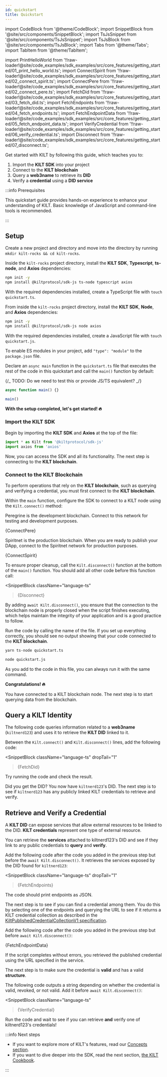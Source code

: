 ```yaml
---
id: quickstart
title: Quickstart
---
```


import CodeBlock from '@theme/CodeBlock';
import SnippetBlock from '@site/src/components/SnippetBlock';
import TsJsSnippet from '@site/src/components/TsJsSnippet';
import TsJsBlock from '@site/src/components/TsJsBlock';
import Tabs from '@theme/Tabs';
import TabItem from '@theme/TabItem';

import PrintHelloWorld from '!!raw-loader!@site/code_examples/sdk_examples/src/core_features/getting_started/01_print_hello_world.ts';
import ConnectSpirit from '!!raw-loader!@site/code_examples/sdk_examples/src/core_features/getting_started/02_connect_spirit.ts';
import ConnectPere from '!!raw-loader!@site/code_examples/sdk_examples/src/core_features/getting_started/02_connect_pere.ts';
import FetchDid from '!!raw-loader!@site/code_examples/sdk_examples/src/core_features/getting_started/03_fetch_did.ts';
import FetchEndpoints from '!!raw-loader!@site/code_examples/sdk_examples/src/core_features/getting_started/04_fetch_endpoints.ts';
import FetchEndpointData from '!!raw-loader!@site/code_examples/sdk_examples/src/core_features/getting_started/05_fetch_endpoint_data.ts';
import VerifyCredential from '!!raw-loader!@site/code_examples/sdk_examples/src/core_features/getting_started/06_verify_credential.ts';
import Disconnect from '!!raw-loader!@site/code_examples/sdk_examples/src/core_features/getting_started/07_disconnect.ts';

Get started with KILT by following this guide, which teaches you to:

1. Import the **KILT SDK** into your project
2. Connect to the **KILT blockchain**
3. Query a **web3name** to retrieve its **DID**
4. Verify a **credential** using a **DID service**

:::info Prerequisites

This quickstart guide provides hands-on experience to enhance your understanding of KILT.
Basic knowledge of JavaScript and command-line tools is recommended.

:::

## Setup

Create a new project and directory and move into the directory by running `mkdir kilt-rocks && cd kilt-rocks`.

<Tabs groupId="ts-js-choice">
  <TabItem value='ts' label='Typescript' default>

Inside the `kilt-rocks` project directory, install the **KILT SDK**, **Typescript**, **ts-node**, and **Axios** dependencies:

```bash npm2yarn
npm init -y
npm install @kiltprotocol/sdk-js ts-node typescript axios
```

With the required dependencies installed, create a TypeScript file with `touch quickstart.ts`.

  </TabItem>
  <TabItem value='js' label='Javascript'>

From inside the `kilt-rocks` project directory, install the **KILT SDK**, **Node**, and **Axios** dependencies:

```bash npm2yarn
npm init -y
npm install @kiltprotocol/sdk-js node axios
```

With the required dependencies installed, create a JavaScript file with `touch quickstart.js`.

To enable ES modules in your project, add `"type": "module"` to the `package.json` file.

  </TabItem>
</Tabs>

Declare an `async main` function in the `quickstart.ts` file that executes the rest of the code in this quickstart and call the `main()` function by default:

{/_ TODO: Do we need to test this or provide JS/TS equivalent? _/}

```js
async function main() {}

main()
```

**With the setup completed, let's get started! 🔥**

### Import the KILT SDK

Begin by importing the **KILT SDK** and **Axios** at the top of the file:

```js
import * as Kilt from '@kiltprotocol/sdk-js'
import axios from 'axios'
```

Now, you can access the SDK and all its functionality.
The next step is connecting to the **KILT blockchain**.

### Connect to the KILT Blockchain

To perform operations that rely on the **KILT blockchain**, such as querying and verifying a credential, you must first connect to the **KILT blockchain**.

Within the `main` function, configure the SDK to connect to a KILT node using the `Kilt.connect()` method:

<Tabs groupId="chain-choice">
  <TabItem value='pere' label='Peregrine (Testnet)' default>
    <p>Peregrine is the development blockchain.
    Connect to this network for testing and development purposes.</p>
    <SnippetBlock
      className="language-ts"
      dropTail="1"
      >
      {ConnectPere}
    </SnippetBlock>
  </TabItem>
  <TabItem value='spirit' label='Spiritnet (Production)'>
    <p>Spiritnet is the production blockchain.
    When you are ready to publish your DApp, connect to the Spiritnet network for production purposes.</p>
    <SnippetBlock
      className="language-ts"
      dropTail="1"
      >
      {ConnectSpirit}
    </SnippetBlock>
  </TabItem>
</Tabs>

To ensure proper cleanup, call the `Kilt.disconnect()` function at the bottom of the `main()` function.
You should add all other code before this function call:

<SnippetBlock
className="language-ts"

> {Disconnect}
> </SnippetBlock>

By adding `await Kilt.disconnect()`, you ensure that the connection to the blockchain node is properly closed when the script finishes executing, which helps maintain the integrity of your application and is a good practice to follow.

Run the code by calling the name of the file.
If you set up everything correctly, you should see no output showing that your code connected to the **KILT blockchain**.

<Tabs groupId="ts-js-choice">
  <TabItem value='ts' label='Typescript' default>

```bash
yarn ts-node quickstart.ts
```

  </TabItem>
  <TabItem value='js' label='Javascript'>

```bash
node quickstart.js
```

  </TabItem>
</Tabs>

As you add to the code in this file, you can always run it with the same command.

**Congratulations! 🔥**

You have connected to a KILT blockchain node.
The next step is to start querying data from the blockchain.

## Query a KILT Identity

The following code queries information related to a **web3name** (`kiltnerd123`) and uses it to retrieve the **KILT DID** linked to it.

Between the `Kilt.connect()` and `Kilt.disconnect()` lines, add the following code:

<SnippetBlock
className="language-ts"
dropTail="1"

> {FetchDid}
> </SnippetBlock>

Try running the code and check the result.

Did you get the DID? You now have `kiltnerd123`'s DID.
The next step is to see if `kiltnerd123` has any publicly linked KILT credentials to retrieve and verify.

## Retrieve and Verify a Credential

A **KILT DID** can expose services that allow external resources to be linked to the DID.
**KILT credentials** represent one type of external resource.

You can retrieve the **services** attached to kiltnerd123's DID and see if they link to any public credentials to **query** and **verify**.

Add the following code after the code you added in the previous step but before the `await Kilt.disconnect()`.
It retrieves the services exposed by the DID found for `kiltnerd123`:

<SnippetBlock
className="language-ts"
dropTail="1"

> {FetchEndpoints}
> </SnippetBlock>

The code should print endpoints as JSON.

The next step is to see if you can find a credential among them.
You do this by selecting one of the endpoints and querying the URL to see if it returns a KILT credential collection as described in the [KiltPublishedCredentialCollectionV1 specification](https://github.com/KILTprotocol/spec-KiltPublishedCredentialCollectionV1).

Add the following code after the code you added in the previous step but before `await Kilt.disconnect()`:

<TsJsSnippet dropTail="1">
  {FetchEndpointData}
</TsJsSnippet>

If the script completes without errors, you retrieved the published credential using the URL specified in the service.

The next step is to make sure the credential is **valid** and has a valid **structure**.

The following code outputs a string depending on whether the credential is valid, revoked, or not valid.
Add it before `await Kilt.disconnect()`:

<SnippetBlock
className="language-ts"

> {VerifyCredential}
> </SnippetBlock>

Run the code and wait to see if you can retrieve **and** verify one of kiltnerd123's credentials!

:::info Next steps

-   If you want to explore more of KILT's features, read our [Concepts section](../../concepts/01_what_is_kilt.md).
-   If you want to dive deeper into the SDK, read the next section, [the KILT Cookbook](./02_cookbook/01_dids/01_light_did_creation.md).

:::
